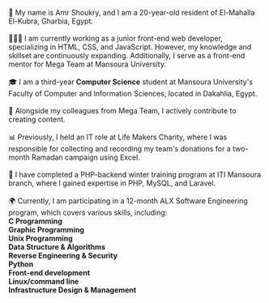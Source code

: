 👤 My name is Amr Shoukry, and I am a 20-year-old resident of El-Mahalla El-Kubra, Gharbia, Egypt.
<br><br>
👨🏻‍💻 I am currently working as a junior front-end web developer, specializing in HTML, CSS, and JavaScript. However, my knowledge and skillset are continuously expanding. Additionally, I serve as a front-end mentor for Mega Team at Mansoura University.
<br><br>
🎓 I am a third-year <b>Computer Science</b> student at Mansoura University's Faculty of Computer and Information Sciences, located in Dakahlia, Egypt.
<br><br>
📝 Alongside my colleagues from Mega Team, I actively contribute to creating content.
<br><br>
📊 Previously, I held an IT role at Life Makers Charity, where I was responsible for collecting and recording my team's donations for a two-month Ramadan campaign using Excel.
<br><br>
💾 I have completed a PHP-backend winter training program at ITI Mansoura branch, where I gained expertise in PHP, MySQL, and Laravel.
<br><br>
🌍 Currently, I am participating in a 12-month ALX Software Engineering program, which covers various skills, including:
<br>
<b>
C Programming
<br>
Graphic Programming
<br>
Unix Programming
<br>
Data Structure & Algorithms
<br>
Reverse Engineering & Security
<br>
Python
<br>
Front-end development
<br>
Linux/command line
<br>
Infrastructure Design & Management
</b>

